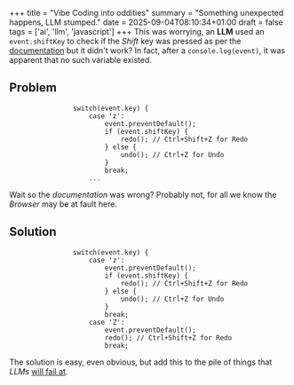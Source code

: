 +++
title = "Vibe Coding into oddities"
summary = "Something unexpected happens, LLM stumped."
date = 2025-09-04T08:10:34+01:00
draft = false
tags = ['ai', 'llm', 'javascript']
+++
This was worrying, an **LLM** used an `event.shiftKey` to check if the *Shift* key was pressed as per the [documentation](https://developer.mozilla.org/en-US/docs/Web/API/KeyboardEvent/shiftKey)
but it didn't work? In fact, after a `console.log(event)`, it was apparent that no such variable existed.

## Problem
```
                switch(event.key) {
                    case 'z':
                        event.preventDefault();
                        if (event.shiftKey) {
                            redo(); // Ctrl+Shift+Z for Redo
                        } else {
                            undo(); // Ctrl+Z for Undo
                        }
                        break;
                    ...
```

Wait so the *documentation* was wrong? Probably not, for all we know the *Browser* may be at fault here.

## Solution
```
                switch(event.key) {
                    case 'z':
                        event.preventDefault();
                        if (event.shiftKey) {
                            redo(); // Ctrl+Shift+Z for Redo
                        } else {
                            undo(); // Ctrl+Z for Undo
                        }
                        break;
                    case 'Z':
                        event.preventDefault();
                        redo(); // Ctrl+Shift+Z for Redo
                        break;
```

The solution is easy, even obvious, but add this to the pile of things that *LLMs* [will fail at](https://www.youtube.com/watch?v=CeicqHJBKAk).
